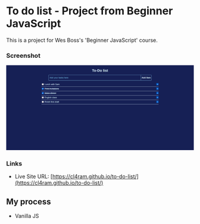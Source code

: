 # To do list - Project from Beginner JavaScript

This is a project for Wes Boss's 'Beginner JavaScript' course.

### Screenshot

![](./screenshot.png)

### Links

- Live Site URL: [https://cl4ram.github.io/to-do-list/](https://cl4ram.github.io/to-do-list/)

## My process

- Vanilla JS

